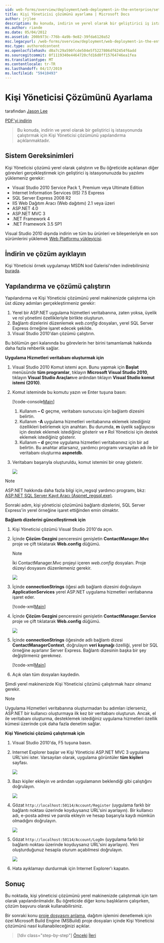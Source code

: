 ```yaml
---
uid: web-forms/overview/deployment/web-deployment-in-the-enterprise/setting-up-the-contact-manager-solution
title: Kişi Yöneticisi çözümünü ayarlama | Microsoft Docs
author: jrjlee
description: Bu konuda, indirin ve yerel olarak bir geliştirici iş istasyonunda çalıştırmak için Kişi Yöneticisi çözümünü yapılandırma açıklanmaktadır.
ms.author: riande
ms.date: 05/04/2012
ms.assetid: 200b973c-776b-4a9b-9e82-39fda6120a52
msc.legacyurl: /web-forms/overview/deployment/web-deployment-in-the-enterprise/setting-up-the-contact-manager-solution
msc.type: authoredcontent
ms.openlocfilehash: d0a7c29a590fcde504e5f5227806df62454f6add
ms.sourcegitcommit: 0f1119340e4464720cfd16d0ff15764746ea1fea
ms.translationtype: MT
ms.contentlocale: tr-TR
ms.lasthandoff: 04/17/2019
ms.locfileid: "59410493"
---
```

# <a name="setting-up-the-contact-manager-solution"></a>Kişi Yöneticisi Çözümünü Ayarlama

tarafından [Jason Lee](https://github.com/jrjlee)

[PDF'yi indirin](https://msdnshared.blob.core.windows.net/media/MSDNBlogsFS/prod.evol.blogs.msdn.com/CommunityServer.Blogs.Components.WeblogFiles/00/00/00/63/56/8130.DeployingWebAppsInEnterpriseScenarios.pdf)

> Bu konuda, indirin ve yerel olarak bir geliştirici iş istasyonunda çalıştırmak için Kişi Yöneticisi çözümünü yapılandırma açıklanmaktadır.


## <a name="system-requirements"></a>Sistem Gereksinimleri

Kişi Yöneticisi çözümü yerel olarak çalıştırın ve Bu öğreticide açıklanan diğer görevleri gerçekleştirmek için geliştirici iş istasyonunuzda bu yazılımı yüklemeniz gerekir:

- Visual Studio 2010 Service Pack 1, Premium veya Ultimate Edition
- Internet Information Services (IIS) 7.5 Express
- SQL Server Express 2008 R2
- IIS Web Dağıtım Aracı (Web dağıtımı) 2.1 veya üzeri
- ASP.NET 4.0
- ASP.NET MVC 3
- .NET Framework 4
- .NET Framework 3.5 SP1 

Visual Studio 2010 dışında indirin ve tüm bu ürünleri ve bileşenleriyle en son sürümlerini yüklemek [Web Platformu yükleyicisi](https://go.microsoft.com/?linkid=9805118).

## <a name="download-and-extract-the-solution"></a>İndirin ve çözüm ayıklayın

Kişi Yöneticisi örnek uygulamayı MSDN kod Galerisi'nden indirebilirsiniz [burada](https://code.msdn.microsoft.com/Deploying-Web-Applications-9d9093c0).

## <a name="configure-and-run-the-solution"></a>Yapılandırma ve çözümü çalıştırın

Yapılandırma ve Kişi Yöneticisi çözümünü yerel makinenizde çalıştırma için üst düzey adımları gerçekleştirmeniz gerekir:

1. Yerel bir ASP.NET uygulama hizmetleri veritabanına, zaten yoksa, üyelik ve rol yönetimi özellikleriyle birlikte oluşturun.
2. Bağlantı dizelerini düzenlemek *web.config* dosyaları, yerel SQL Server Express örneğine işaret edecek şekilde.
3. Visual Studio 2010'dan çözümü çalıştırın.

Bu bölümün geri kalanında bu görevlerin her birini tamamlamak hakkında daha fazla rehberlik sağlar.

**Uygulama Hizmetleri veritabanı oluşturmak için**

1. Visual Studio 2010 Komut istemi açın. Bunu yapmak için **Başlat** menüsünde **tüm programlar**, tıklayın **Microsoft Visual Studio 2010**, tıklayın **Visual Studio Araçları**ve ardından tıklayın **Visual Studio komut istemi (2010)**.
2. Komut isteminde bu komutu yazın ve Enter tuşuna basın:

    [!code-console[Main](setting-up-the-contact-manager-solution/samples/sample1.cmd)]

    1. Kullanım **– C** geçme, veritabanı sunucusu için bağlantı dizesini belirtin.
    2. Kullanım **-A** uygulama hizmetleri veritabanına eklemek istediğiniz özellikleri belirlemek için anahtarı. Bu durumda, **m** üyelik sağlayıcısı için destek eklemek istediğiniz gösterir ve **r** Rol Yöneticisi için destek eklemek istediğiniz gösterir.
    3. Kullanım **– d** geçme uygulama hizmetleri veritabanınız için bir ad belirtin. Bu anahtar atlarsanız, yardımcı programı varsayılan adı ile bir veritabanı oluşturma **aspnetdb**.
3. Veritabanı başarıyla oluşturuldu, komut istemini bir onay gösterir.

    ![](setting-up-the-contact-manager-solution/_static/image1.png)

> [!NOTE]
> ASP.NET hakkında daha fazla bilgi için\_regsql yardımcı programı, bkz: [ASP.NET SQL Server Kayıt Aracı (Aspnet\_regsql.exe)](https://msdn.microsoft.com/library/ms229862(v=vs.100).aspx).


Sonraki adım, kişi yöneticisi çözümünü bağlantı dizelerini, SQL Server Express'in yerel örneğine işaret ettiğinden emin olmaktır.

**Bağlantı dizelerini güncelleştirmek için**

1. Kişi Yöneticisi çözümü Visual Studio 2010'da açın.
2. İçinde **Çözüm Gezgini** penceresini genişletin **ContactManager.Mvc** proje ve çift tıklatarak **Web.config** düğümü.

    > [!NOTE]
    > İki ContactManager.Mvc projeyi içeren *web.config* dosyaları. Proje düzeyi dosyasını düzenlemeniz gerekir.

    ![](setting-up-the-contact-manager-solution/_static/image2.png)
3. İçinde **connectionStrings** öğesi adlı bağlantı dizesini doğrulayın **ApplicationServices** yerel ASP.NET uygulama hizmetleri veritabanına işaret eder.

    [!code-xml[Main](setting-up-the-contact-manager-solution/samples/sample2.xml)]
4. İçinde **Çözüm Gezgini** penceresini genişletin **ContactManager.Service** proje ve çift tıklatarak **Web.config** düğümü.

    ![](setting-up-the-contact-manager-solution/_static/image3.png)
5. İçinde **connectionStrings** öğesinde adlı bağlantı dizesi **ContactManagerContext**, doğrulayın **veri kaynağı** özelliği, yerel bir SQL örneğine ayarlanır Server Express. Bağlantı dizesinin başka bir şey değiştirmeniz gerekmez.

    [!code-xml[Main](setting-up-the-contact-manager-solution/samples/sample3.xml)]
6. Açık olan tüm dosyaları kaydedin.

Şimdi yerel makinenizde Kişi Yöneticisi çözümü çalıştırmak hazır olmanız gerekir.

> [!NOTE]
> Uygulama Hizmetleri veritabanına oluşturmadan bu adımları izlerseniz, ASP.NET bir kullanıcı oluşturmaya ilk kez bir veritabanı oluşturun. Ancak, el ile veritabanı oluşturma, desteklemek istediğiniz uygulama hizmetleri özellik kümesi üzerinde çok daha fazla denetim sağlar.


**Kişi Yöneticisi çözümü çalıştırmak için**

1. Visual Studio 2010'da, F5 tuşuna basın.
2. Internet Explorer başlar ve Kişi Yöneticisi ASP.NET MVC 3 uygulama URL'sini ister. Varsayılan olarak, uygulama görüntüler **tüm kişileri** sayfası.

    ![](setting-up-the-contact-manager-solution/_static/image4.png)
3. Bazı kişiler ekleyin ve ardından uygulamanın beklendiği gibi çalıştığını doğrulayın.

    ![](setting-up-the-contact-manager-solution/_static/image5.png)
4. Gözat `http://localhost:50114/Account/Register` (uygulama farklı bir bağlantı noktası üzerinde koyduysanız URL'sini ayarlayın). Bir kullanıcı adı, e-posta adresi ve parola ekleyin ve hesap başarıyla kaydı mümkün olmadığını doğrulayın.

    ![](setting-up-the-contact-manager-solution/_static/image6.png)
5. Gözat `http://localhost:50114/Account/LogOn` (uygulama farklı bir bağlantı noktası üzerinde koyduysanız URL'sini ayarlayın). Yeni oluşturduğunuz hesapla oturum açabilmesi doğrulayın.

    ![](setting-up-the-contact-manager-solution/_static/image7.png)
6. Hata ayıklamayı durdurmak için Internet Explorer'ı kapatın.

## <a name="conclusion"></a>Sonuç

Bu noktada, kişi yöneticisi çözümünü yerel makinenizde çalıştırmak için tam olarak yapılandırılmalıdır. Bu öğreticide diğer konu başlıklarını çalışırken, çözüm başvuru olarak kullanabilirsiniz.

Bir sonraki konu [proje dosyasını anlama](understanding-the-project-file.md), dağıtım işlemini denetlemek için özel Microsoft Build Engine (MSBuild) proje dosyaları içinde Kişi Yöneticisi çözümünü nasıl kullanabileceğinizi açıklar.

> [!div class="step-by-step"]
> [Önceki](the-contact-manager-solution.md)
> [İleri](understanding-the-project-file.md)
